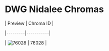 # DWG Nidalee Chromas


| Preview | Chroma ID |

|---------|-----------|

| ![76028](https://raw.communitydragon.org/latest/plugins/rcp-be-lol-game-data/global/default/v1/champion-chroma-images/76/76028.png) | 76028 |